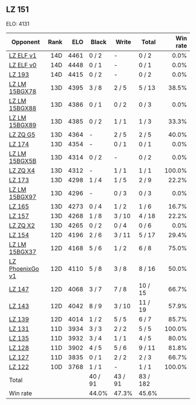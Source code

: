 ## LZ 151 ##

ELO: 4131

Opponent | Rank | ELO | Black | Write | Total | Win rate
---------|-----:|----:|-------|-------|-------|-------:
[LZ ELF v1](LZ%20ELF%20v1.md) | 14D | 4461 | 0 / 2 | - | 0 / 2 | 0.0%
[LZ ELF v0](LZ%20ELF%20v0.md) | 14D | 4448 | 0 / 1 | - | 0 / 1 | 0.0%
[LZ 193](LZ%20193.md) | 14D | 4415 | 0 / 2 | - | 0 / 2 | 0.0%
[LZ LM 15BGX78](LZ%20LM%2015BGX78.md) | 13D | 4395 | 3 / 8 | 2 / 5 | 5 / 13 | 38.5%
[LZ LM 15BGX88](LZ%20LM%2015BGX88.md) | 13D | 4386 | 0 / 1 | 0 / 2 | 0 / 3 | 0.0%
[LZ LM 15BGX89](LZ%20LM%2015BGX89.md) | 13D | 4385 | 0 / 2 | 1 / 1 | 1 / 3 | 33.3%
[LZ ZQ G5](LZ%20ZQ%20G5.md) | 13D | 4364 | - | 2 / 5 | 2 / 5 | 40.0%
[LZ 174](LZ%20174.md) | 13D | 4354 | - | 0 / 1 | 0 / 1 | 0.0%
[LZ LM 15BGX5B](LZ%20LM%2015BGX5B.md) | 13D | 4314 | 0 / 2 | - | 0 / 2 | 0.0%
[LZ ZQ X4](LZ%20ZQ%20X4.md) | 13D | 4312 | - | 1 / 1 | 1 / 1 | 100.0%
[LZ 173](LZ%20173.md) | 13D | 4298 | 1 / 4 | 1 / 5 | 2 / 9 | 22.2%
[LZ LM 15BGX97](LZ%20LM%2015BGX97.md) | 13D | 4296 | - | 0 / 3 | 0 / 3 | 0.0%
[LZ 165](LZ%20165.md) | 13D | 4273 | 0 / 4 | 1 / 2 | 1 / 6 | 16.7%
[LZ 157](LZ%20157.md) | 13D | 4268 | 1 / 8 | 3 / 10 | 4 / 18 | 22.2%
[LZ ZQ X2](LZ%20ZQ%20X2.md) | 13D | 4265 | 0 / 2 | 0 / 4 | 0 / 6 | 0.0%
[LZ 154](LZ%20154.md) | 12D | 4196 | 2 / 6 | 3 / 11 | 5 / 17 | 29.4%
[LZ LM 15BGX37](LZ%20LM%2015BGX37.md) | 12D | 4168 | 5 / 6 | 1 / 2 | 6 / 8 | 75.0%
[LZ PhoenixGo v1](LZ%20PhoenixGo%20v1.md) | 12D | 4110 | 5 / 8 | 3 / 8 | 8 / 16 | 50.0%
[LZ 147](LZ%20147.md) | 12D | 4068 | 3 / 7 | 7 / 8 | 10 / 15 | 66.7%
[LZ 143](LZ%20143.md) | 12D | 4042 | 8 / 9 | 3 / 10 | 11 / 19 | 57.9%
[LZ 139](LZ%20139.md) | 12D | 4014 | 1 / 2 | 5 / 5 | 6 / 7 | 85.7%
[LZ 131](LZ%20131.md) | 11D | 3934 | 3 / 3 | 2 / 2 | 5 / 5 | 100.0%
[LZ 135](LZ%20135.md) | 11D | 3932 | 3 / 4 | 1 / 1 | 4 / 5 | 80.0%
[LZ 128](LZ%20128.md) | 11D | 3902 | 4 / 5 | 5 / 6 | 9 / 11 | 81.8%
[LZ 127](LZ%20127.md) | 11D | 3835 | 0 / 1 | 2 / 2 | 2 / 3 | 66.7%
[LZ 122](LZ%20122.md) | 10D | 3768 | 1 / 1 | - | 1 / 1 | 100.0%
Total | | | 40 / 91 | 43 / 91 | 83 / 182 | 
Win rate| | | 44.0% | 47.3% | 45.6% | 
